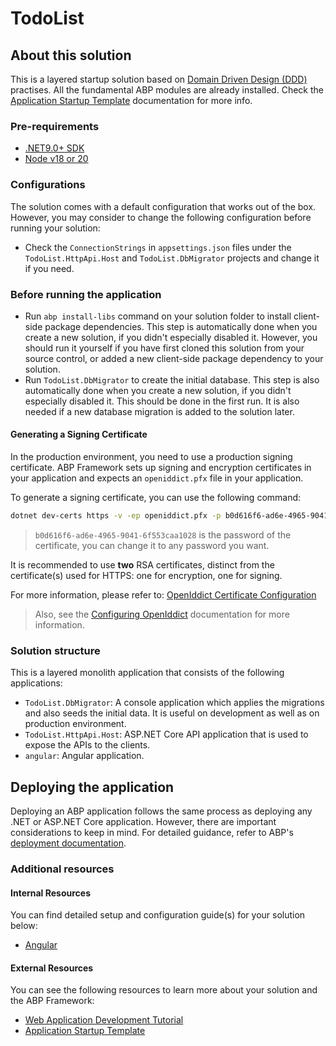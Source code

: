 ﻿# TodoList

## About this solution

This is a layered startup solution based on [Domain Driven Design (DDD)](https://abp.io/docs/latest/framework/architecture/domain-driven-design) practises. All the fundamental ABP modules are already installed. Check the [Application Startup Template](https://abp.io/docs/latest/solution-templates/layered-web-application) documentation for more info.

### Pre-requirements

- [.NET9.0+ SDK](https://dotnet.microsoft.com/download/dotnet)
- [Node v18 or 20](https://nodejs.org/en)

### Configurations

The solution comes with a default configuration that works out of the box. However, you may consider to change the following configuration before running your solution:

- Check the `ConnectionStrings` in `appsettings.json` files under the `TodoList.HttpApi.Host` and `TodoList.DbMigrator` projects and change it if you need.

### Before running the application

- Run `abp install-libs` command on your solution folder to install client-side package dependencies. This step is automatically done when you create a new solution, if you didn't especially disabled it. However, you should run it yourself if you have first cloned this solution from your source control, or added a new client-side package dependency to your solution.
- Run `TodoList.DbMigrator` to create the initial database. This step is also automatically done when you create a new solution, if you didn't especially disabled it. This should be done in the first run. It is also needed if a new database migration is added to the solution later.

#### Generating a Signing Certificate

In the production environment, you need to use a production signing certificate. ABP Framework sets up signing and encryption certificates in your application and expects an `openiddict.pfx` file in your application.

To generate a signing certificate, you can use the following command:

```bash
dotnet dev-certs https -v -ep openiddict.pfx -p b0d616f6-ad6e-4965-9041-6f553caa1028
```

> `b0d616f6-ad6e-4965-9041-6f553caa1028` is the password of the certificate, you can change it to any password you want.

It is recommended to use **two** RSA certificates, distinct from the certificate(s) used for HTTPS: one for encryption, one for signing.

For more information, please refer to: [OpenIddict Certificate Configuration](https://documentation.openiddict.com/configuration/encryption-and-signing-credentials.html#registering-a-certificate-recommended-for-production-ready-scenarios)

> Also, see the [Configuring OpenIddict](https://abp.io/docs/latest/Deployment/Configuring-OpenIddict#production-environment) documentation for more information.

### Solution structure

This is a layered monolith application that consists of the following applications:

- `TodoList.DbMigrator`: A console application which applies the migrations and also seeds the initial data. It is useful on development as well as on production environment.
- `TodoList.HttpApi.Host`: ASP.NET Core API application that is used to expose the APIs to the clients.
- `angular`: Angular application.

## Deploying the application

Deploying an ABP application follows the same process as deploying any .NET or ASP.NET Core application. However, there are important considerations to keep in mind. For detailed guidance, refer to ABP's [deployment documentation](https://abp.io/docs/latest/Deployment/Index).

### Additional resources

#### Internal Resources

You can find detailed setup and configuration guide(s) for your solution below:

- [Angular](./angular/README.md)

#### External Resources

You can see the following resources to learn more about your solution and the ABP Framework:

- [Web Application Development Tutorial](https://abp.io/docs/latest/tutorials/book-store/part-1)
- [Application Startup Template](https://abp.io/docs/latest/startup-templates/application/index)
